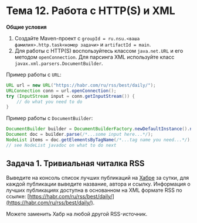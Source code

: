 
# Тема 12. Работа с HTTP(S) и XML

**Общие условия**

1. Создайте Maven-проект с `groupId = ru.nsu.<ваша фамилия>.http.task<номер задачи>` и `artifactId = main`.
2. Для работы с HTTP(S) воспользуйтесь классом `java.net.URL` и его методом `openConnection`. Для парсинга XML используйте класс `javax.xml.parsers.DocumentBuilder`.

Пример работы с `URL`:
```java
URL url = new URL("https://habr.com/ru/rss/best/daily/");
URLConnection conn = url.openConnection();
try (InputStream input = conn.getInputStream()) {
    // do what you need to do
}
```

Пример работы с `DocumentBuilder`:
```java
DocumentBuilder builder = DocumentBuilderFactory.newDefaultInstance().newDocumentBuilder();
Document doc = builder.parse(/*...some input here...*/);
NodeList items = doc.getElementsByTagName(/*...tag name you need...*/);
// see NodeList javadoc on what to do next
```

## Задача 1. Тривиальная читалка RSS

Выведите на консоль список лучших публикаций на [Хабре](https://habr.com/ru/feed/) за сутки, для каждой публикации выведите название, автора и ссылку. Информация о лучших публикациях доступна в основанном на XML формате RSS по ссылке: [https://habr.com/ru/rss/best/daily/](https://habr.com/ru/rss/best/daily/).

Можете заменить Хабр на любой другой RSS-источник.
